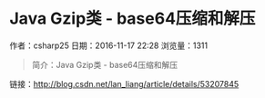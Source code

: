 # Java Gzip类 - base64压缩和解压
作者：csharp25
日期：2016-11-17 22:28
浏览量：1311
> 简介：Java Gzip类 - base64压缩和解压

 链接：http://blog.csdn.net/lan_liang/article/details/53207845
